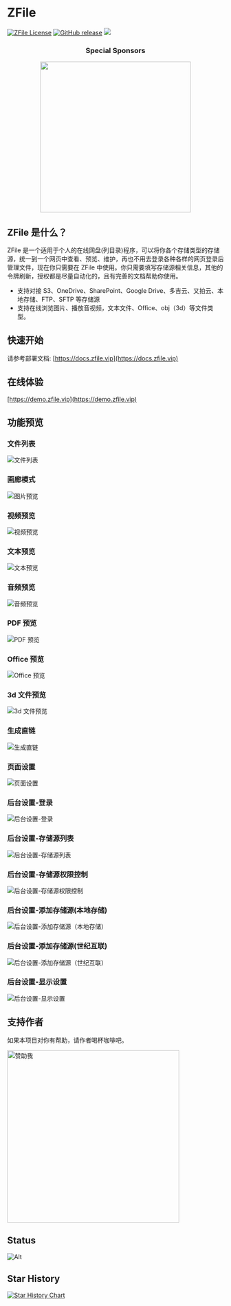 # ZFile

[![ZFile License](https://img.shields.io/badge/license-MIT-blue.svg?longCache=true&style=flat-square)](https://github.com/zfile-dev/zfile/blob/main/LICENSE)
[![GitHub release](https://shields.io/github/v/release/zhaojun1998/zfile?style=flat-square)](https://github.com/zfile-dev/zfile/releases)
<img src="https://api.codacy.com/project/badge/Grade/70b793267f7941d58cbd93f50c9a8e0a"/>

<h3 align="center">Special Sponsors</h3>

<p align="center">
  <a href="https://neo.horain.net/aff/ENRTPIGB" target="_blank">
    <img width="350px" src="https://www.horain.net/logo/HoRain-Blue.png">
  </a>
</p>
<!--gold sponsors end-->

## ZFile 是什么？

ZFile 是一个适用于个人的在线网盘(列目录)程序，可以将你各个存储类型的存储源，统一到一个网页中查看、预览、维护，再也不用去登录各种各样的网页登录后管理文件，现在你只需要在 ZFile 中使用。你只需要填写存储源相关信息，其他的令牌刷新，授权都是尽量自动化的，且有完善的文档帮助你使用。

- 支持对接 S3、OneDrive、SharePoint、Google Drive、多吉云、又拍云、本地存储、FTP、SFTP 等存储源
- 支持在线浏览图片、播放音视频，文本文件、Office、obj（3d）等文件类型。

## 快速开始

请参考部署文档: [https://docs.zfile.vip](https://docs.zfile.vip)

## 在线体验

[https://demo.zfile.vip](https://demo.zfile.vip)

## 功能预览

### 文件列表
![文件列表](https://cdn.jun6.net/uPic/2022/08/13/0urMn8.png)
### 画廊模式
![图片预览](https://cdn.jun6.net/uPic/2022/08/13/d2J9aE.png)
### 视频预览
![视频预览](https://cdn.jun6.net/uPic/2022/08/13/tBX00R.png)
### 文本预览
![文本预览](https://cdn.jun6.net/uPic/2022/08/13/7dDy4G.png)
### 音频预览
![音频预览](https://cdn.jun6.net/uPic/2022/08/13/N5bU1R.png)
### PDF 预览
![PDF 预览](https://cdn.jun6.net/uPic/2022/08/13/H327bV.png)
### Office 预览
![Office 预览](https://cdn.jun6.net/uPic/2022/08/27/RxeiqI.png)
### 3d 文件预览
![3d 文件预览](https://cdn.jun6.net/uPic/2022/08/29/8iszyh.png)
### 生成直链
![生成直链](https://cdn.jun6.net/uPic/2022/08/13/zCX3xT.jpg)
### 页面设置
![页面设置](https://cdn.jun6.net/uPic/2022/08/13/54nYv2.png)
### 后台设置-登录
![后台设置-登录](https://cdn.jun6.net/uPic/2022/08/13/J8P2Zf.png)
### 后台设置-存储源列表
![后台设置-存储源列表](https://cdn.jun6.net/uPic/2022/08/13/jymieO.png)
### 后台设置-存储源权限控制
![后台设置-存储源权限控制](https://cdn.jun6.net/uPic/2022/08/13/JgiwkH.jpg)
### 后台设置-添加存储源(本地存储)
![后台设置-添加存储源（本地存储）](https://cdn.jun6.net/uPic/2022/08/13/add-storage.png)
### 后台设置-添加存储源(世纪互联)
![后台设置-添加存储源（世纪互联）](https://cdn.jun6.net/uPic/2022/08/13/add-storage2.png)
### 后台设置-显示设置
![后台设置-显示设置](https://cdn.jun6.net/uPic/2022/08/13/view-setting.png)


## 支持作者

如果本项目对你有帮助，请作者喝杯咖啡吧。

<img src="https://cdn.jun6.net/2021/03/27/152704e91f13d.png" width="400" alt="赞助我">

## Status

![Alt](https://repobeats.axiom.co/api/embed/580333f83b91087e713f15497e6433c50e1da090.svg "Repobeats analytics image")

## Star History

[![Star History Chart](https://api.star-history.com/svg?repos=zfile-dev/zfile&type=Date)](https://star-history.com/#zfile-dev/zfile&Date)
